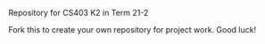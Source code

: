 Repository for CS403 K2 in Term 21-2

Fork this to create your own repository for project work. Good luck!
